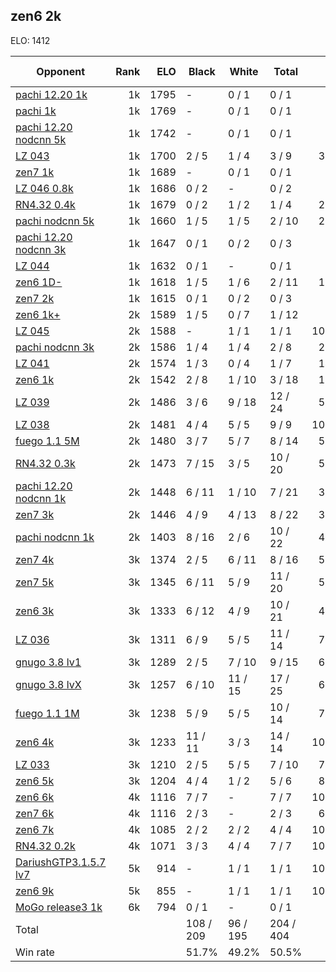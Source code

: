 ## zen6 2k ##

ELO: 1412

Opponent | Rank | ELO | Black | White | Total | Win rate
---------|-----:|----:|-------|-------|-------|-------:
[pachi 12.20 1k](pachi%2012.20%201k.md) | 1k | 1795 | - | 0 / 1 | 0 / 1 | 0.0%
[pachi 1k](pachi%201k.md) | 1k | 1769 | - | 0 / 1 | 0 / 1 | 0.0%
[pachi 12.20 nodcnn 5k](pachi%2012.20%20nodcnn%205k.md) | 1k | 1742 | - | 0 / 1 | 0 / 1 | 0.0%
[LZ 043](LZ%20043.md) | 1k | 1700 | 2 / 5 | 1 / 4 | 3 / 9 | 33.3%
[zen7 1k](zen7%201k.md) | 1k | 1689 | - | 0 / 1 | 0 / 1 | 0.0%
[LZ 046 0.8k](LZ%20046%200.8k.md) | 1k | 1686 | 0 / 2 | - | 0 / 2 | 0.0%
[RN4.32 0.4k](RN4.32%200.4k.md) | 1k | 1679 | 0 / 2 | 1 / 2 | 1 / 4 | 25.0%
[pachi nodcnn 5k](pachi%20nodcnn%205k.md) | 1k | 1660 | 1 / 5 | 1 / 5 | 2 / 10 | 20.0%
[pachi 12.20 nodcnn 3k](pachi%2012.20%20nodcnn%203k.md) | 1k | 1647 | 0 / 1 | 0 / 2 | 0 / 3 | 0.0%
[LZ 044](LZ%20044.md) | 1k | 1632 | 0 / 1 | - | 0 / 1 | 0.0%
[zen6 1D-](zen6%201D-.md) | 1k | 1618 | 1 / 5 | 1 / 6 | 2 / 11 | 18.2%
[zen7 2k](zen7%202k.md) | 1k | 1615 | 0 / 1 | 0 / 2 | 0 / 3 | 0.0%
[zen6 1k+](zen6%201k+.md) | 2k | 1589 | 1 / 5 | 0 / 7 | 1 / 12 | 8.3%
[LZ 045](LZ%20045.md) | 2k | 1588 | - | 1 / 1 | 1 / 1 | 100.0%
[pachi nodcnn 3k](pachi%20nodcnn%203k.md) | 2k | 1586 | 1 / 4 | 1 / 4 | 2 / 8 | 25.0%
[LZ 041](LZ%20041.md) | 2k | 1574 | 1 / 3 | 0 / 4 | 1 / 7 | 14.3%
[zen6 1k](zen6%201k.md) | 2k | 1542 | 2 / 8 | 1 / 10 | 3 / 18 | 16.7%
[LZ 039](LZ%20039.md) | 2k | 1486 | 3 / 6 | 9 / 18 | 12 / 24 | 50.0%
[LZ 038](LZ%20038.md) | 2k | 1481 | 4 / 4 | 5 / 5 | 9 / 9 | 100.0%
[fuego 1.1 5M](fuego%201.1%205M.md) | 2k | 1480 | 3 / 7 | 5 / 7 | 8 / 14 | 57.1%
[RN4.32 0.3k](RN4.32%200.3k.md) | 2k | 1473 | 7 / 15 | 3 / 5 | 10 / 20 | 50.0%
[pachi 12.20 nodcnn 1k](pachi%2012.20%20nodcnn%201k.md) | 2k | 1448 | 6 / 11 | 1 / 10 | 7 / 21 | 33.3%
[zen7 3k](zen7%203k.md) | 2k | 1446 | 4 / 9 | 4 / 13 | 8 / 22 | 36.4%
[pachi nodcnn 1k](pachi%20nodcnn%201k.md) | 2k | 1403 | 8 / 16 | 2 / 6 | 10 / 22 | 45.5%
[zen7 4k](zen7%204k.md) | 3k | 1374 | 2 / 5 | 6 / 11 | 8 / 16 | 50.0%
[zen7 5k](zen7%205k.md) | 3k | 1345 | 6 / 11 | 5 / 9 | 11 / 20 | 55.0%
[zen6 3k](zen6%203k.md) | 3k | 1333 | 6 / 12 | 4 / 9 | 10 / 21 | 47.6%
[LZ 036](LZ%20036.md) | 3k | 1311 | 6 / 9 | 5 / 5 | 11 / 14 | 78.6%
[gnugo 3.8 lv1](gnugo%203.8%20lv1.md) | 3k | 1289 | 2 / 5 | 7 / 10 | 9 / 15 | 60.0%
[gnugo 3.8 lvX](gnugo%203.8%20lvX.md) | 3k | 1257 | 6 / 10 | 11 / 15 | 17 / 25 | 68.0%
[fuego 1.1 1M](fuego%201.1%201M.md) | 3k | 1238 | 5 / 9 | 5 / 5 | 10 / 14 | 71.4%
[zen6 4k](zen6%204k.md) | 3k | 1233 | 11 / 11 | 3 / 3 | 14 / 14 | 100.0%
[LZ 033](LZ%20033.md) | 3k | 1210 | 2 / 5 | 5 / 5 | 7 / 10 | 70.0%
[zen6 5k](zen6%205k.md) | 3k | 1204 | 4 / 4 | 1 / 2 | 5 / 6 | 83.3%
[zen6 6k](zen6%206k.md) | 4k | 1116 | 7 / 7 | - | 7 / 7 | 100.0%
[zen7 6k](zen7%206k.md) | 4k | 1116 | 2 / 3 | - | 2 / 3 | 66.7%
[zen6 7k](zen6%207k.md) | 4k | 1085 | 2 / 2 | 2 / 2 | 4 / 4 | 100.0%
[RN4.32 0.2k](RN4.32%200.2k.md) | 4k | 1071 | 3 / 3 | 4 / 4 | 7 / 7 | 100.0%
[DariushGTP3.1.5.7 lv7](DariushGTP3.1.5.7%20lv7.md) | 5k | 914 | - | 1 / 1 | 1 / 1 | 100.0%
[zen6 9k](zen6%209k.md) | 5k | 855 | - | 1 / 1 | 1 / 1 | 100.0%
[MoGo release3 1k](MoGo%20release3%201k.md) | 6k | 794 | 0 / 1 | - | 0 / 1 | 0.0%
Total | | | 108 / 209 | 96 / 195 | 204 / 404 | 
Win rate| | | 51.7% | 49.2% | 50.5% | 
